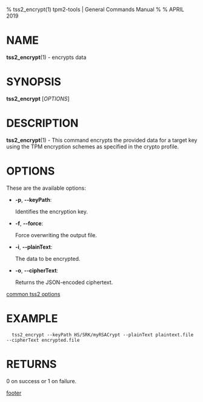 % tss2_encrypt(1) tpm2-tools | General Commands Manual
%
% APRIL 2019

# NAME

**tss2_encrypt**(1) - encrypts data

# SYNOPSIS

**tss2_encrypt** [*OPTIONS*]

# DESCRIPTION

**tss2_encrypt**(1) - This command encrypts the provided data for a target key
using the TPM encryption schemes as specified in the crypto profile.

# OPTIONS

These are the available options:

  * **-p**, **\--keyPath**:

    Identifies the encryption key.

  * **-f**, **\--force**:

    Force overwriting the output file.

  * **-i**, **\--plainText**:

    The data to be encrypted.

  * **-o**, **\--cipherText**:

    Returns the JSON-encoded ciphertext.

[common tss2 options](common/tss2-options.md)

# EXAMPLE
```
  tss2_encrypt --keyPath HS/SRK/myRSACrypt --plainText plaintext.file --cipherText encrypted.file
```

# RETURNS

0 on success or 1 on failure.

[footer](common/footer.md)
